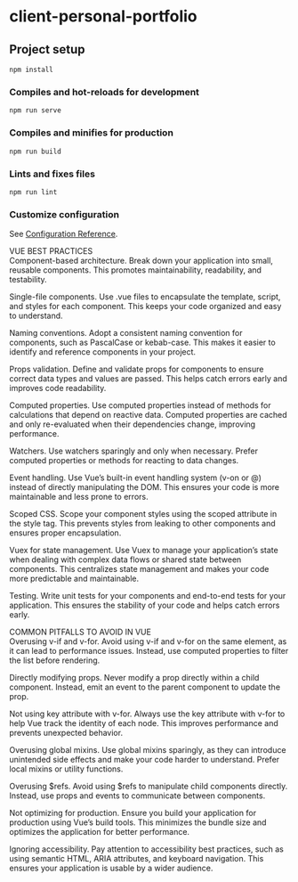 # client-personal-portfolio

## Project setup
```
npm install
```

### Compiles and hot-reloads for development
```
npm run serve
```

### Compiles and minifies for production
```
npm run build
```

### Lints and fixes files
```
npm run lint
```

### Customize configuration
See [Configuration Reference](https://cli.vuejs.org/config/).


VUE BEST PRACTICES<br>
Component-based architecture. Break down your application into small, reusable components. This promotes maintainability, readability, and testability.

Single-file components. Use .vue files to encapsulate the template, script, and styles for each component. This keeps your code organized and easy to understand.

Naming conventions. Adopt a consistent naming convention for components, such as PascalCase or kebab-case. This makes it easier to identify and reference components in your project.

Props validation. Define and validate props for components to ensure correct data types and values are passed. This helps catch errors early and improves code readability.

Computed properties. Use computed properties instead of methods for calculations that depend on reactive data. Computed properties are cached and only re-evaluated when their dependencies change, improving performance.

Watchers. Use watchers sparingly and only when necessary. Prefer computed properties or methods for reacting to data changes.

Event handling. Use Vue’s built-in event handling system (v-on or @) instead of directly manipulating the DOM. This ensures your code is more maintainable and less prone to errors.

Scoped CSS. Scope your component styles using the scoped attribute in the style tag. This prevents styles from leaking to other components and ensures proper encapsulation.

Vuex for state management. Use Vuex to manage your application’s state when dealing with complex data flows or shared state between components. This centralizes state management and makes your code more predictable and maintainable.

Testing. Write unit tests for your components and end-to-end tests for your application. This ensures the stability of your code and helps catch errors early.



COMMON PITFALLS TO AVOID IN VUE <br>
Overusing v-if and v-for. Avoid using v-if and v-for on the same element, as it can lead to performance issues. Instead, use computed properties to filter the list before rendering.

Directly modifying props. Never modify a prop directly within a child component. Instead, emit an event to the parent component to update the prop.

Not using key attribute with v-for. Always use the key attribute with v-for to help Vue track the identity of each node. This improves performance and prevents unexpected behavior.

Overusing global mixins. Use global mixins sparingly, as they can introduce unintended side effects and make your code harder to understand. Prefer local mixins or utility functions.

Overusing $refs. Avoid using $refs to manipulate child components directly. Instead, use props and events to communicate between components.

Not optimizing for production. Ensure you build your application for production using Vue’s build tools. This minimizes the bundle size and optimizes the application for better performance.

Ignoring accessibility. Pay attention to accessibility best practices, such as using semantic HTML, ARIA attributes, and keyboard navigation. This ensures your application is usable by a wider audience.
